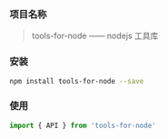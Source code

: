 ### 项目名称

> tools-for-node —— nodejs 工具库

### 安装

```sh
npm install tools-for-node --save
```

### 使用

```js
import { API } from 'tools-for-node'
```
